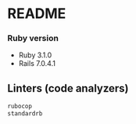 # README

### Ruby version

* Ruby 3.1.0
* Rails 7.0.4.1

## Linters (code analyzers)

```bash
rubocop
standardrb
```